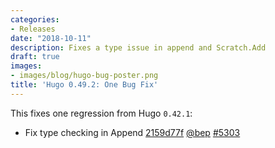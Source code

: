 ```yaml
---
categories:
- Releases
date: "2018-10-11"
description: Fixes a type issue in append and Scratch.Add
draft: true
images:
- images/blog/hugo-bug-poster.png
title: 'Hugo 0.49.2: One Bug Fix'
---
```


This fixes one regression from Hugo `0.42.1`:

* Fix type checking in Append [2159d77f](https://github.com/gohugoio/hugo/commit/2159d77f368eb1f78e51dd94133554f88052d85f) [@bep](https://github.com/bep) [#5303](https://github.com/gohugoio/hugo/issues/5303)





